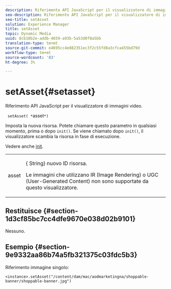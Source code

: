 ```yaml
---
description: Riferimento API JavaScript per il visualizzatore di immagini video.
seo-description: Riferimento API JavaScript per il visualizzatore di immagini video.
seo-title: setAsset
solution: Experience Manager
title: setAsset
topic: Dynamic Media
uuid: 8cb10b2e-addb-4659-a93b-5a53d0f8a5bb
translation-type: tm+mt
source-git-commit: e4695cc4e882351ec3f2c55fd8a3cfca455bd79d
workflow-type: tm+mt
source-wordcount: '83'
ht-degree: 3%

---
```



# setAsset{#setasset}

Riferimento API JavaScript per il visualizzatore di immagini video.

` setAsset( *`asset`*)`

Imposta la nuova risorsa. Potete chiamare questo parametro in qualsiasi momento, prima o dopo `init()`. Se viene chiamato dopo `init()`, il visualizzatore scambia la risorsa in fase di esecuzione.

Vedere anche [init](../../../c-html5-aem-asset-viewers/c-html5-aem-interactive-images/c-html5-aem-interactive-image-javascriptapiref/r-html5-aem-int-image-viewer-javascriptapiref-init.md#reference-aee94dd92a28410784f7a1792e28683b).

<table id="table_896DFF34A68A403DB93A6D597461A573"> 
 <tbody> 
  <tr> 
   <td colname="col1"> <p> <span class="codeph"> <span class="varname"> asset</span> </span> </p> </td> 
   <td colname="col2"> <p>{<span class="codeph"> String</span>} nuovo ID risorsa. </p> <p>Le immagini che utilizzano IR (Image Rendering) o UGC (User-Generated Content) non sono supportate da questo visualizzatore. </p> </td> 
  </tr> 
 </tbody> 
</table>

## Restituisce {#section-1d3cf85bc7cc4dfe9670e038d02b9101}

Nessuno.

## Esempio {#section-9e9332aa86b74a5fb321375c03fdc5b3}

Riferimento immagine singolo:

```
<instance>.setAsset("/content/dam/mac/aodmarketingna/shoppable-banner/shoppable-banner.jpg")
```

